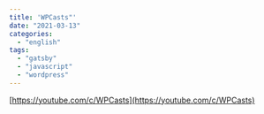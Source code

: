 ```yaml
---
title: 'WPCasts"'
date: "2021-03-13"
categories:
  - "english"
tags:
  - "gatsby"
  - "javascript"
  - "wordpress"
---
```


[https://youtube.com/c/WPCasts](https://youtube.com/c/WPCasts)
